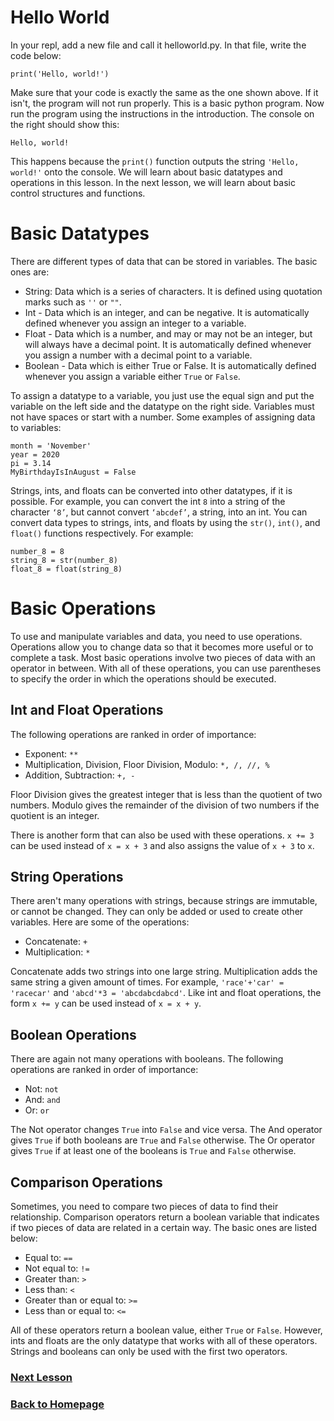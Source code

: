 # Hello World
In your repl, add a new file and call it helloworld.py. In that file, write the code below:

`print('Hello, world!')`

Make sure that your code is exactly the same as the one shown above. If it isn't, the program will not run properly. This is a basic python program. Now run the program using the instructions in the introduction. The console on the right should show this:

`Hello, world!`

This happens because the `print()` function outputs the string `'Hello, world!'` onto the console. We will learn about basic datatypes and operations in this lesson. In the next lesson, we will learn about basic control structures and functions.

# Basic Datatypes
There are different types of data that can be stored in variables. The basic ones are:
- String: Data which is a series of characters. It is defined using quotation marks such as `''` or `""`.
- Int - Data which is an integer, and can be negative. It is automatically defined whenever you assign an integer to a variable.
- Float - Data which is a number, and may or may not be an integer, but will always have a decimal point. It is automatically defined whenever you assign a number with a decimal point to a variable.
- Boolean - Data which is either True or False. It is automatically defined whenever you assign a variable either `True` or `False`.

To assign a datatype to a variable, you just use the equal sign and put the variable on the left side and the datatype on the right side. Variables must not have spaces or start with a number. Some examples of assigning data to variables:
```
month = 'November'
year = 2020
pi = 3.14
MyBirthdayIsInAugust = False
```

Strings, ints, and floats can be converted into other datatypes, if it is possible. For example, you can convert the int `8` into a string of the character `‘8’`, but cannot convert `‘abcdef’`, a string, into an int. You can convert data types to strings, ints, and floats by using the `str()`, `int()`, and `float()` functions respectively. For example:
```
number_8 = 8
string_8 = str(number_8)
float_8 = float(string_8)
```

# Basic Operations
To use and manipulate variables and data, you need to use operations. Operations allow you to change data so that it becomes more useful or to complete a task. Most basic operations involve two pieces of data with an operator in between. With all of these operations, you can use parentheses to specify the order in which the operations should be executed. 

## Int and Float Operations
The following operations are ranked in order of importance:
- Exponent: `**`
- Multiplication, Division, Floor Division, Modulo: `*, /, //, %`
- Addition, Subtraction: `+, -`

Floor Division gives the greatest integer that is less than the quotient of two numbers. Modulo gives the remainder of the division of two numbers if the quotient is an integer.

There is another form that can also be used with these operations. `x += 3` can be used instead of `x = x + 3` and also assigns the value of `x + 3` to `x`.

## String Operations
There aren't many operations with strings, because strings are immutable, or cannot be changed. They can only be added or used to create other variables. Here are some of the operations:
- Concatenate: `+`
- Multiplication: `*`

Concatenate adds two strings into one large string. Multiplication adds the same string a given amount of times. For example, `'race'+'car' = 'racecar'` and `'abcd'*3 = 'abcdabcdabcd'`. Like int and float operations, the form `x += y` can be used instead of `x = x + y`.

## Boolean Operations
There are again not many operations with booleans. The following operations are ranked in order of importance:
- Not: `not`
- And: `and`
- Or: `or`

The Not operator changes `True` into `False` and vice versa. The And operator gives `True` if both booleans are `True` and `False` otherwise. The Or operator gives `True` if at least one of the booleans is `True` and `False` otherwise.

## Comparison Operations
Sometimes, you need to compare two pieces of data to find their relationship. Comparison operators return a boolean variable that indicates if two pieces of data are related in a certain way. The basic ones are listed below:
- Equal to: `==`
- Not equal to: `!=`
- Greater than: `>`
- Less than: `<`
- Greater than or equal to: `>=`
- Less than or equal to: `<=`

All of these operators return a boolean value, either `True` or `False`. However, ints and floats are the only datatype that works with all of these operators. Strings and booleans can only be used with the first two operators.

### [Next Lesson](lesson2.md)

### [Back to Homepage](README.md)
